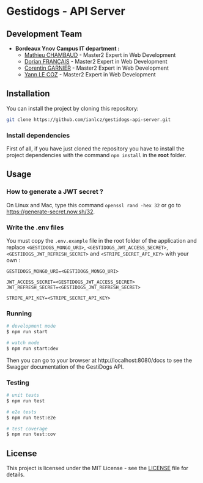 # Gestidogs - API Server

## Development Team

- **Bordeaux Ynov Campus IT department :**
  - [Mathieu CHAMBAUD](https://github.com/FrekiManagarm) - Master2 Expert in Web Development
  - [Dorian FRANÇAIS](https://github.com/DorianFRANCAIS) - Master2 Expert in Web Development
  - [Corentin GARNIER](https://github.com/CorentinGarnier) - Master2 Expert in Web Development
  - [Yann LE COZ](https://github.com/ianlcz) - Master2 Expert in Web Development

## Installation

You can install the project by cloning this repository:

```bash
git clone https://github.com/ianlcz/gestidogs-api-server.git
```

### Install dependencies

First of all, if you have just cloned the repository you have to install the project dependencies with the command `npm install` in the **root** folder.

## Usage

### How to generate a JWT secret ?

On Linux and Mac, type this command `openssl rand -hex 32` or go to https://generate-secret.now.sh/32.

### Write the .env files

You must copy the `.env.example` file in the root folder of the application and replace `<GESTIDOGS_MONGO_URI>`, `<GESTIDOGS_JWT_ACCESS_SECRET>`, `<GESTIDOGS_JWT_REFRESH_SECRET>` and `<STRIPE_SECRET_API_KEY>` with your own :

```
GESTIDOGS_MONGO_URI=<GESTIDOGS_MONGO_URI>

JWT_ACCESS_SECRET=<GESTIDOGS_JWT_ACCESS_SECRET>
JWT_REFRESH_SECRET=<GESTIDOGS_JWT_REFRESH_SECRET>

STRIPE_API_KEY=<STRIPE_SECRET_API_KEY>
```

### Running

```bash
# development mode
$ npm run start

# watch mode
$ npm run start:dev
```

Then you can go to your browser at http://localhost:8080/docs to see the Swagger documentation of the GestiDogs API.

### Testing

```bash
# unit tests
$ npm run test

# e2e tests
$ npm run test:e2e

# test coverage
$ npm run test:cov
```

## License

This project is licensed under the MIT License - see the [LICENSE](./LICENSE) file for details.
